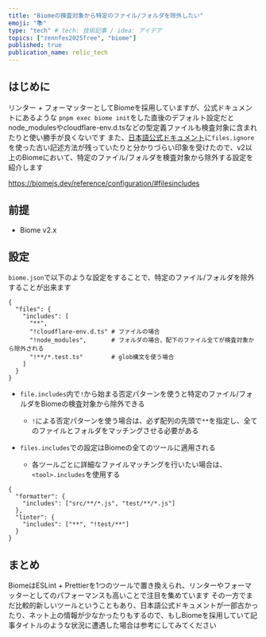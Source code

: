 ```yaml
---
title: "Biomeの検査対象から特定のファイル/フォルダを除外したい"
emoji: "📚"
type: "tech" # tech: 技術記事 / idea: アイデア
topics: ["zennfes2025free", "biome"]
published: true
publication_name: relic_tech
---
```


## はじめに
リンター + フォーマッターとしてBiomeを採用していますが、公式ドキュメントにあるような `pnpm exec biome init`をした直後のデフォルト設定だとnode_modulesやcloudflare-env.d.tsなどの型定義ファイルも検査対象に含まれたりと使い勝手が良くないです
また、[日本語公式ドキュメント](https://biomejs.dev/ja/guides/configure-biome/#%E3%83%95%E3%82%A1%E3%82%A4%E3%83%AB%E3%82%92%E7%84%A1%E8%A6%96%E3%81%99%E3%82%8B)に`files.ignore`を使った古い記述方法が残っていたりと分かりづらい印象を受けたので、v2以上のBiomeにおいて、特定のファイル/フォルダを検査対象から除外する設定を紹介します

https://biomejs.dev/reference/configuration/#filesincludes

## 前提
- Biome v2.x

## 設定
`biome.json`で以下のような設定をすることで、特定のファイル/フォルダを除外することが出来ます
```
{
  "files": {
    "includes": [
      "**",
      "!cloudflare-env.d.ts" # ファイルの場合
      "!node_modules",       # フォルダの場合、配下のファイル全てが検査対象から除外される
      "!**/*.test.ts"        # glob構文を使う場合
    ]
  }
}
```

- `file.includes`内で`!`から始まる否定パターンを使うと特定のファイル/フォルダをBiomeの検査対象から除外できる
  - `!`による否定パターンを使う場合は、必ず配列の先頭で`**`を指定し、全てのファイルとフォルダをマッチングさせる必要がある

- `files.includes`での設定はBiomeの全てのツールに適用される
  - 各ツールごとに詳細なファイルマッチングを行いたい場合は、`<tool>.includes`を使用する

```
{
  "formatter": {
    "includes": ["src/**/*.js", "test/**/*.js"]
  },
  "linter": {
    "includes": ["**", "!test/**"]
  }
}
```

## まとめ
BiomeはESLint + Prettierを1つのツールで置き換えられ、リンターやフォーマッターとしてのパフォーマンスも高いことで注目を集めています
その一方でまだ比較的新しいツールということもあり、日本語公式ドキュメントが一部古かったり、ネット上の情報が少なかったりもするので、もしBiomeを採用していて記事タイトルのような状況に遭遇した場合は参考にしてみてください


